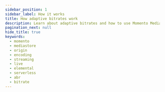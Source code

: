 ```yaml
---
sidebar_position: 1
sidebar_label: How it works
title: How adaptive bitrates work
description: Learn about adaptive bitrates and how to use Momento MediaStore as part of your streaming solution.
pagination_next: null
hide_title: true
keywords:
  - momento
  - mediastore
  - origin
  - encoding
  - streaming
  - live
  - elemental
  - serverless
  - abr
  - bitrate
---
```

